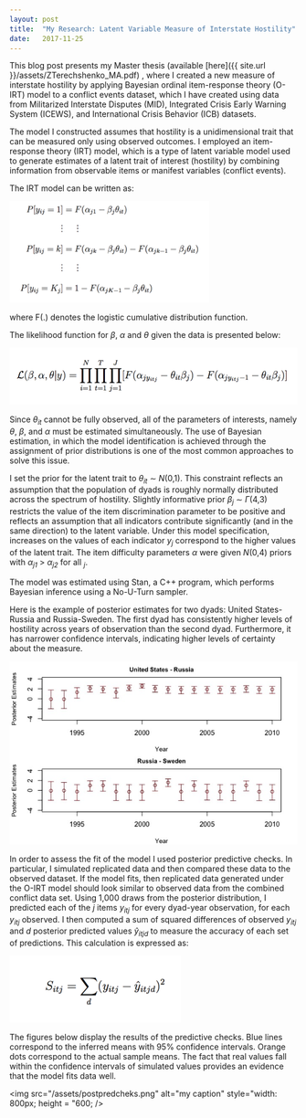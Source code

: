 ```yaml
---
layout: post
title:  "My Research: Latent Variable Measure of Interstate Hostility"
date:   2017-11-25 
---
```


This blog post presents my Master thesis (available [here]({{ site.url }}/assets/ZTerechshenko_MA.pdf) , where I created a new measure of interstate hostility by applying Bayesian ordinal item-response theory (O-IRT) model to a conflict events dataset, which I have created using data from Militarized Interstate Disputes (MID), Integrated Crisis Early Warning System (ICEWS), and International Crisis Behavior (ICB) datasets. 

The model I constructed assumes that hostility is a unidimensional trait that can be measured only using observed outcomes. I employed an item-response theory (IRT) model, which is a type of latent variable model used to generate estimates of a latent trait of interest (hostility) by combining information from observable items or manifest variables (conflict events). 

The IRT model can be written as:

<img src="/assets/IRT-1.png" alt="my caption" style="width: 350px;"/>

where F(.) denotes the logistic cumulative distribution function.

The likelihood function for $\beta$, $\alpha$ and $\theta$ given the data is presented below:

<img src="/assets/IRT-2.png" alt="my caption" style="height: 100px;"/>

Since *θ*<sub>*it*</sub> cannot be fully observed, all of the parameters of interests, namely *θ*, *β*, and *α* must be estimated simultaneously. The use of Bayesian estimation, in which the model identification is achieved through the assignment of prior distributions is one of the most common approaches to solve this issue.

I set the prior for the latent trait  to *θ*<sub>*it*</sub> ∼ *N*(0,1). This constraint reflects an assumption that the population of dyads is roughly normally distributed across the spectrum of hostility.  Slightly informative prior *β*<sub>*j*</sub> ∼ *Γ*(4,3)  restricts the value of the item discrimination parameter to be positive and reflects an assumption that all indicators contribute significantly (and in the same direction) to the latent variable. Under this model specification, increases on the values of each indicator 
*y*<sub>*j*</sub> correspond to the higher values of the latent trait. The item difficulty parameters *α* were given *N*(0,4) priors with *α*<sub>*j1*</sub> > *α*<sub>*j2*</sub> for all <sub>*j*</sub>. 

The model was estimated using Stan, a C++ program, which performs Bayesian inference  using a No-U-Turn sampler.

Here is the example of posterior estimates for two dyads: United States-Russia and Russia-Sweden.  The first dyad has consistently higher levels of hostility across years of observation than the second dyad. Furthermore, it has narrower confidence intervals, indicating higher levels of certainty about the measure.


![jpeg](/assets/PostEstim.jpeg)


In order to assess the fit of the model I used posterior predictive checks. 
In particular, I simulated replicated data and then compared these data to the observed dataset. 
If the model fits, then replicated data generated under the O-IRT model should look similar to observed data from the combined conflict data set. Using 1,000 draws from the posterior distribution, I predicted each of the *j* items *y*<sub>*itj*</sub> for every dyad-year observation, for each *y*<sub>*itj*</sub> observed. 
I then computed a sum of squared differences of observed *y*<sub>*itj*</sub> and *d* posterior predicted values *ŷ*<sub>*itjd*</sub> to measure the accuracy of each set of predictions. This calculation is expressed as:

<img src="/assets/PostPred.png" alt="my caption" style="width: 300px;"/>

The figures below display the results of the predictive checks. Blue lines correspond to the inferred means with 95% confidence intervals. Orange dots correspond to the actual sample means. The fact that real values fall within the confidence intervals of simulated values provides an evidence that the model fits data well.


<img src="/assets/postpredcheks.png" alt="my caption" style="width: 800px; height = "600; />









